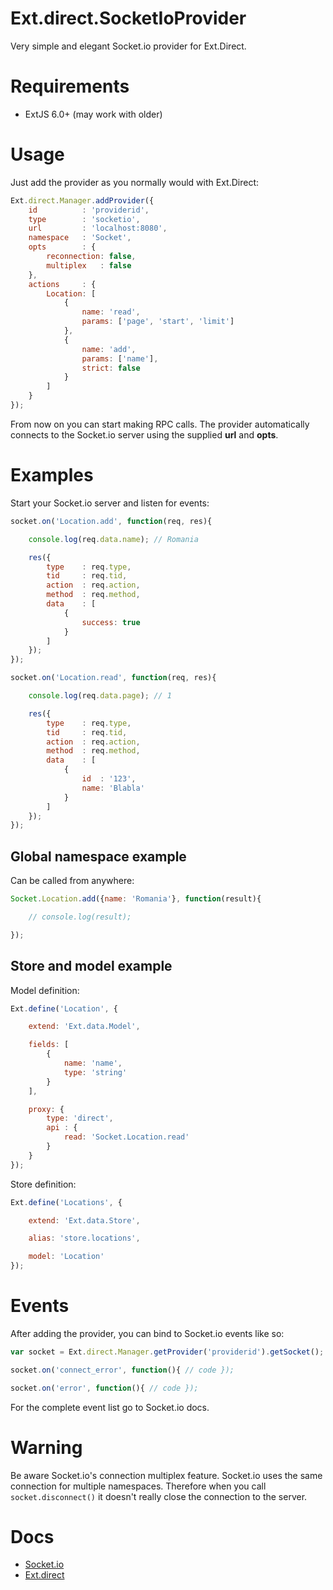 # Ext.direct.SocketIoProvider
Very simple and elegant Socket.io provider for Ext.Direct.

# Requirements
- ExtJS 6.0+ (may work with older)

# Usage

Just add the provider as you normally would with Ext.Direct:

```javascript
Ext.direct.Manager.addProvider({
    id          : 'providerid',
    type        : 'socketio',
    url         : 'localhost:8080',
    namespace   : 'Socket',
    opts        : {
        reconnection: false,
        multiplex   : false
    },
    actions     : {
        Location: [
            {
                name: 'read',
                params: ['page', 'start', 'limit']
            },
            {
                name: 'add',
                params: ['name'],
                strict: false
            }
        ]
    }
});
```

From now on you can start making RPC calls.
The provider automatically connects to the Socket.io server using the supplied **url** and **opts**.

# Examples

Start your Socket.io server and listen for events:

```javascript
socket.on('Location.add', function(req, res){

    console.log(req.data.name); // Romania

    res({
        type    : req.type,
        tid     : req.tid,
        action  : req.action,
        method  : req.method,
        data    : [
            {
                success: true
            }
        ]
    });
});

socket.on('Location.read', function(req, res){

    console.log(req.data.page); // 1

    res({
        type    : req.type,
        tid     : req.tid,
        action  : req.action,
        method  : req.method,
        data    : [
            {
                id  : '123',
                name: 'Blabla'
            }
        ]
    });
});

```

## Global namespace example

Can be called from anywhere:

```javascript
Socket.Location.add({name: 'Romania'}, function(result){

    // console.log(result);

});
```

## Store and model example

Model definition:

```javascript
Ext.define('Location', {

    extend: 'Ext.data.Model',

    fields: [
        {
            name: 'name',
            type: 'string'
        }
    ],

    proxy: {
        type: 'direct',
        api : {
            read: 'Socket.Location.read'
        }
    }
});
```

Store definition:

```javascript
Ext.define('Locations', {

    extend: 'Ext.data.Store',

    alias: 'store.locations',

    model: 'Location'
});

```

# Events

After adding the provider, you can bind to Socket.io events like so:

```javascript
var socket = Ext.direct.Manager.getProvider('providerid').getSocket();

socket.on('connect_error', function(){ // code });

socket.on('error', function(){ // code });
```

For the complete event list go to Socket.io docs.

# Warning

Be aware Socket.io's connection multiplex feature. Socket.io uses the same connection for multiple namespaces. Therefore when you call `socket.disconnect()` it doesn't really close the connection to the server.

# Docs

- [Socket.io](http://socket.io/docs/)
- [Ext.direct](http://docs.sencha.com/extjs/6.0/backend_connectors/direct/specification.html)
